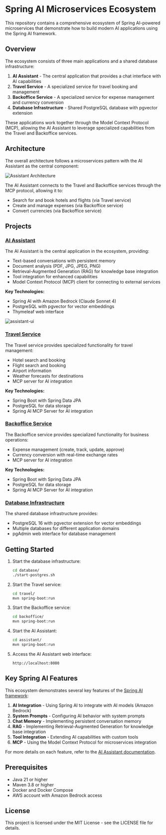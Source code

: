 # Spring AI Microservices Ecosystem

This repository contains a comprehensive ecosystem of Spring AI-powered microservices that demonstrate how to build modern AI applications using the Spring AI framework.

## Overview

The ecosystem consists of three main applications and a shared database infrastructure:

1. **AI Assistant** - The central application that provides a chat interface with AI capabilities
2. **Travel Service** - A specialized service for travel booking and management
3. **Backoffice Service** - A specialized service for expense management and currency conversion
4. **Database Infrastructure** - Shared PostgreSQL database with pgvector extension

These applications work together through the Model Context Protocol (MCP), allowing the AI Assistant to leverage specialized capabilities from the Travel and Backoffice services.

## Architecture

The overall architecture follows a microservices pattern with the AI Assistant as the central component:

![Assistant Architecture](assistant/docs/architecture.png)

The AI Assistant connects to the Travel and Backoffice services through the MCP protocol, allowing it to:
- Search for and book hotels and flights (via Travel service)
- Create and manage expenses (via Backoffice service)
- Convert currencies (via Backoffice service)

## Projects

### [AI Assistant](assistant/README.md)

The AI Assistant is the central application in the ecosystem, providing:

- Text-based conversations with persistent memory
- Document analysis (PDF, JPG, JPEG, PNG)
- Retrieval-Augmented Generation (RAG) for knowledge base integration
- Tool integration for enhanced capabilities
- Model Context Protocol (MCP) client for connecting to external services

**Key Technologies:**
- Spring AI with Amazon Bedrock (Claude Sonnet 4)
- PostgreSQL with pgvector for vector embeddings
- Thymeleaf web interface

![assistant-ui](assistant/docs/assistant-ui.png)

### [Travel Service](travel/README.md)

The Travel service provides specialized functionality for travel management:

- Hotel search and booking
- Flight search and booking
- Airport information
- Weather forecasts for destinations
- MCP server for AI integration

**Key Technologies:**
- Spring Boot with Spring Data JPA
- PostgreSQL for data storage
- Spring AI MCP Server for AI integration

### [Backoffice Service](backoffice/README.md)

The Backoffice service provides specialized functionality for business operations:

- Expense management (create, track, update, approve)
- Currency conversion with real-time exchange rates
- MCP server for AI integration

**Key Technologies:**
- Spring Boot with Spring Data JPA
- PostgreSQL for data storage
- Spring AI MCP Server for AI integration

### [Database Infrastructure](database/README.md)

The shared database infrastructure provides:

- PostgreSQL 16 with pgvector extension for vector embeddings
- Multiple databases for different application domains
- pgAdmin web interface for database management

## Getting Started

1. Start the database infrastructure:
   ```bash
   cd database/
   ./start-postgres.sh
   ```

2. Start the Travel service:
   ```bash
   cd travel/
   mvn spring-boot:run
   ```

3. Start the Backoffice service:
   ```bash
   cd backoffice/
   mvn spring-boot:run
   ```

4. Start the AI Assistant:
   ```bash
   cd assistant/
   mvn spring-boot:run
   ```

5. Access the AI Assistant web interface:
   ```
   http://localhost:8080
   ```

## Key Spring AI Features

This ecosystem demonstrates several key features of the [Spring AI framework](https://docs.spring.io/spring-ai/reference/index.html):

1. **AI Integration** - Using Spring AI to integrate with AI models (Amazon Bedrock)
2. **System Prompts** - Configuring AI behavior with system prompts
3. **Chat Memory** - Implementing persistent conversation memory
4. **RAG** - Implementing Retrieval-Augmented Generation for knowledge base integration
5. **Tool Integration** - Extending AI capabilities with custom tools
6. **MCP** - Using the Model Context Protocol for microservices integration

For more details on each feature, refer to the [AI Assistant documentation](assistant/README.md).

## Prerequisites

- Java 21 or higher
- Maven 3.8 or higher
- Docker and Docker Compose
- AWS account with Amazon Bedrock access

## License

This project is licensed under the MIT License - see the LICENSE file for details.
